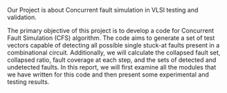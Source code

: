 Our Project is about Concurrent fault simulation in VLSI testing and validation.

The primary objective of this project is to develop a code for Concurrent Fault Simulation (CFS) algorithm. The code aims to generate a set of test vectors capable of detecting all possible single stuck-at faults present in a combinational circuit. Additionally, we will calculate the collapsed fault set, collapsed ratio, fault coverage at each step, and the sets of detected and undetected faults. In this report, we will first examine all the modules that we have written for this code and then present some experimental and testing results.



